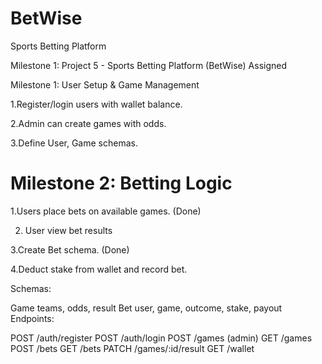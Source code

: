 # BetWise 
Sports Betting Platform


Milestone 1: Project 5 - Sports Betting Platform (BetWise)
Assigned

Milestone 1: User Setup & Game Management



1.Register/login users with wallet balance.



2.Admin can create games with odds.



3.Define User, Game schemas.


# Milestone 2: Betting Logic





1.Users place bets on available games. (Done)

2. User view bet results



3.Create Bet schema. (Done)



4.Deduct stake from wallet and record bet.



Schemas:


Game teams, odds, result
Bet user, game, outcome, stake, payout
Endpoints:

POST /auth/register
POST /auth/login
POST /games (admin)
GET /games
POST /bets
GET /bets
PATCH /games/:id/result
GET /wallet